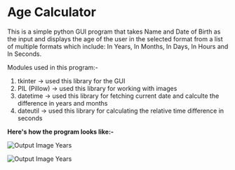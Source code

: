 # Age Calculator

This is a simple python GUI program that takes Name and Date of Birth as the input and displays the age of the user in the selected format from a list of multiple formats which include: In Years, In Months, In Days, In Hours and In Seconds. 

Modules used in this program:-
1. tkinter -> used this library for the GUI
2. PIL (Pillow) -> used this library for working with images
3. datetime -> used this library for fetching current date and calculte the difference in years and months
4. dateutil -> used this library for calculating the relative time difference in seconds

**Here's how the program looks like:-**

![Output Image Years](https://github.com/aravinds-arv/Mini_Python_Projects/blob/age-calculator/Projects_in_Python/Age-Calculator/output/outYears.png?raw=true)

![Output Image Years](https://github.com/aravinds-arv/Mini_Python_Projects/blob/age-calculator/Projects_in_Python/Age-Calculator/output/outSeconds.png?raw=true)